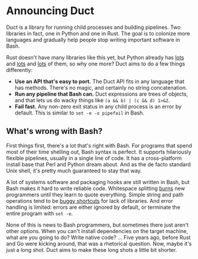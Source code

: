# Announcing Duct

Duct is a library for running child processes and building pipelines. Two
libraries in fact, one in Python and one in Rust. The goal is to colonize more
languages and gradually help people stop writing important software in Bash.

Rust doesn't have many libraries like this yet, but Python already has
[lots](https://amoffat.github.io/sh/) and
[lots](https://plumbum.readthedocs.io/en/latest/) and
[lots](https://github.com/kennethreitz/envoy) of them, so why one more? Duct
aims to do a few things differently:

- **Use an API that's easy to port.** The Duct API fits in any language that
  has methods. There's no magic, and certainly no string concatenation.
- **Run any pipeline that Bash can.** Duct expressions are trees of objects,
  and that lets us do wacky things like `(a && b) | (c && d) 1>&2`.
- **Fail fast.** Any non-zero exit status in any child process is an error by
  default. This is similar to `set -e -o pipefail` in Bash.

## What's wrong with Bash?

First things first, there's a lot that's right with Bash. For programs that
spend most of their time shelling out, Bash syntax is perfect. It supports
hilariously flexible pipelines, usually in a single line of code. It has a
cross-platform install base that Perl and Python dream about. And as the de
facto standard Unix shell, it's pretty much guaranteed to stay that way.

A lot of systems software and packaging hooks are still written in Bash, but
Bash makes it hard to write reliable code. Whitespace splitting
[burns](http://unix.stackexchange.com/q/131766/23305) new programmers until
they learn to quote everything. Simple string and path operations tend to be
[buggy shortcuts](https://bugs.chromium.org/p/chromium/issues/detail?id=660145)
for lack of libraries. And error handling is limited: errors are either ignored
by default, or terminate the entire program with `set -e`.

None of this is news to Bash programmers, but sometimes there just aren't other
options. When you can't install dependencies on the target machine, what are
you going to do? Write native code? ... Five years ago, before Rust and Go were
kicking around, that was a rhetorical question. Now, maybe it's just a long
shot. Duct aims to make these long shots a little bit shorter.
